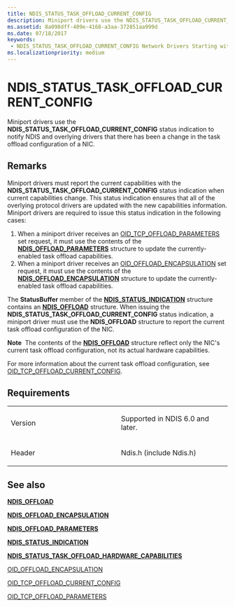 ```yaml
---
title: NDIS_STATUS_TASK_OFFLOAD_CURRENT_CONFIG
description: Miniport drivers use the NDIS_STATUS_TASK_OFFLOAD_CURRENT_CONFIG status indication to notify NDIS and overlying drivers that there has been a change in the task offload configuration of a NIC.
ms.assetid: 8a098dff-409e-4168-a3aa-372851aa999d
ms.date: 07/18/2017
keywords:
 - NDIS_STATUS_TASK_OFFLOAD_CURRENT_CONFIG Network Drivers Starting with Windows Vista
ms.localizationpriority: medium
---
```


# NDIS\_STATUS\_TASK\_OFFLOAD\_CURRENT\_CONFIG


Miniport drivers use the **NDIS\_STATUS\_TASK\_OFFLOAD\_CURRENT\_CONFIG** status indication to notify NDIS and overlying drivers that there has been a change in the task offload configuration of a NIC.

Remarks
-------

Miniport drivers must report the current capabilities with the **NDIS\_STATUS\_TASK\_OFFLOAD\_CURRENT\_CONFIG** status indication when current capabilities change. This status indication ensures that all of the overlying protocol drivers are updated with the new capabilities information. Miniport drivers are required to issue this status indication in the following cases:

1.  When a miniport driver receives an [OID\_TCP\_OFFLOAD\_PARAMETERS](https://docs.microsoft.com/windows-hardware/drivers/network/oid-tcp-offload-parameters) set request, it must use the contents of the [**NDIS\_OFFLOAD\_PARAMETERS**](https://docs.microsoft.com/windows-hardware/drivers/ddi/ntddndis/ns-ntddndis-_ndis_offload_parameters) structure to update the currently-enabled task offload capabilities.
2.  When a miniport driver receives an [OID\_OFFLOAD\_ENCAPSULATION](https://docs.microsoft.com/windows-hardware/drivers/network/oid-offload-encapsulation) set request, it must use the contents of the [**NDIS\_OFFLOAD\_ENCAPSULATION**](https://docs.microsoft.com/windows-hardware/drivers/ddi/ndis/ns-ndis-_ndis_offload_encapsulation) structure to update the currently-enabled task offload capabilities.

The **StatusBuffer** member of the [**NDIS\_STATUS\_INDICATION**](https://docs.microsoft.com/windows-hardware/drivers/ddi/ndis/ns-ndis-_ndis_status_indication) structure contains an [**NDIS\_OFFLOAD**](https://docs.microsoft.com/windows-hardware/drivers/ddi/ntddndis/ns-ntddndis-_ndis_offload) structure. When issuing the **NDIS\_STATUS\_TASK\_OFFLOAD\_CURRENT\_CONFIG** status indication, a miniport driver must use the **NDIS\_OFFLOAD** structure to report the current task offload configuration of the NIC.

**Note**  The contents of the [**NDIS\_OFFLOAD**](https://docs.microsoft.com/windows-hardware/drivers/ddi/ntddndis/ns-ntddndis-_ndis_offload) structure reflect only the NIC's current task offload configuration, not its actual hardware capabilities.

 

For more information about the current task offload configuration, see [OID\_TCP\_OFFLOAD\_CURRENT\_CONFIG](https://docs.microsoft.com/windows-hardware/drivers/network/oid-tcp-offload-current-config).

Requirements
------------

<table>
<colgroup>
<col width="50%" />
<col width="50%" />
</colgroup>
<tbody>
<tr class="odd">
<td><p>Version</p></td>
<td><p>Supported in NDIS 6.0 and later.</p></td>
</tr>
<tr class="even">
<td><p>Header</p></td>
<td>Ndis.h (include Ndis.h)</td>
</tr>
</tbody>
</table>

## See also


[**NDIS\_OFFLOAD**](https://docs.microsoft.com/windows-hardware/drivers/ddi/ntddndis/ns-ntddndis-_ndis_offload)

[**NDIS\_OFFLOAD\_ENCAPSULATION**](https://docs.microsoft.com/windows-hardware/drivers/ddi/ndis/ns-ndis-_ndis_offload_encapsulation)

[**NDIS\_OFFLOAD\_PARAMETERS**](https://docs.microsoft.com/windows-hardware/drivers/ddi/ntddndis/ns-ntddndis-_ndis_offload_parameters)

[**NDIS\_STATUS\_INDICATION**](https://docs.microsoft.com/windows-hardware/drivers/ddi/ndis/ns-ndis-_ndis_status_indication)

[**NDIS\_STATUS\_TASK\_OFFLOAD\_HARDWARE\_CAPABILITIES**](ndis-status-task-offload-hardware-capabilities.md)

[OID\_OFFLOAD\_ENCAPSULATION](https://docs.microsoft.com/windows-hardware/drivers/network/oid-offload-encapsulation)

[OID\_TCP\_OFFLOAD\_CURRENT\_CONFIG](https://docs.microsoft.com/windows-hardware/drivers/network/oid-tcp-offload-current-config)

[OID\_TCP\_OFFLOAD\_PARAMETERS](https://docs.microsoft.com/windows-hardware/drivers/network/oid-tcp-offload-parameters)

 

 




